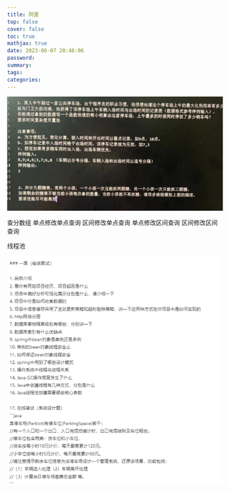 ```yaml
---
title: 阿里
top: false
cover: false
toc: true
mathjax: true
date: 2023-06-07 20:46:06
password:
summary:
tags:
categories:
---
```


![asset_img](阿里/2023-06-07-20-47-08.png)

查分数组
单点修改单点查询
区间修改单点查询
单点修改区间查询 区间修改区间查询

线程池

![asset_img](阿里/2023-06-12-10-18-41.png)
